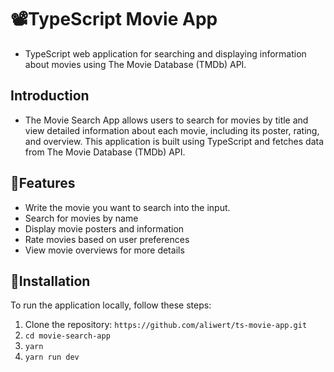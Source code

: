 #  📽️TypeScript Movie App
- TypeScript web application for searching and displaying information about movies using The Movie Database (TMDb) API.
## Introduction
- The Movie Search App allows users to search for movies by title and view detailed information about each movie, including its poster, rating, and overview. This application is built using TypeScript and fetches data from The Movie Database (TMDb) API.

## 🤖Features 

- Write the movie you want to search into the input.
- Search for movies by name
- Display movie posters and information
- Rate movies based on user preferences
- View movie overviews for more details

## 👻Installation

To run the application locally, follow these steps:

1. Clone the repository: `https://github.com/aliwert/ts-movie-app.git`
2. `cd movie-search-app`
3. `yarn`
4. `yarn run dev`





